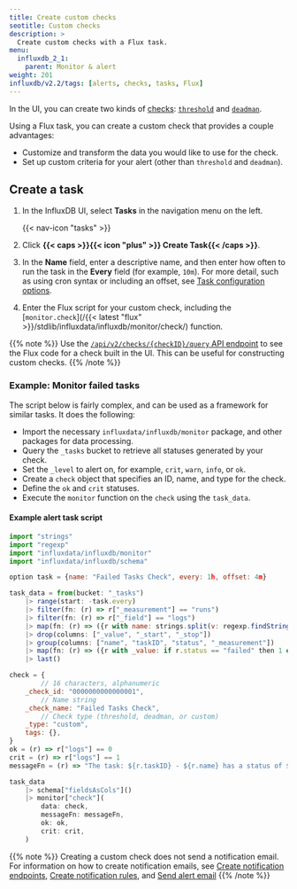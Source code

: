 ```yaml
---
title: Create custom checks
seotitle: Custom checks
description: >
  Create custom checks with a Flux task.
menu:
  influxdb_2_1:
    parent: Monitor & alert
weight: 201
influxdb/v2.2/tags: [alerts, checks, tasks, Flux]
---
```


In the UI, you can create two kinds of [checks](/influxdb/v2.2/reference/glossary/#check):
[`threshold`](/influxdb/v2.2/monitor-alert/checks/create/#threshold-check) and
[`deadman`](/influxdb/v2.2/monitor-alert/checks/create/#deadman-check).

Using a Flux task, you can create a custom check that provides a couple advantages:

- Customize and transform the data you would like to use for the check.
- Set up custom criteria for your alert (other than `threshold` and `deadman`).

## Create a task

1. In the InfluxDB UI, select **Tasks** in the navigation menu on the left.

    {{< nav-icon "tasks" >}}

2. Click **{{< caps >}}{{< icon "plus" >}} Create Task{{< /caps >}}**.
3. In the **Name** field, enter a descriptive name,
   and then enter how often to run the task in the **Every** field (for example, `10m`).
   For more detail, such as using cron syntax or including an offset, see [Task configuration options](/influxdb/v2.2/process-data/task-options/).
4. Enter the Flux script for your custom check, including the [`monitor.check`](/{{< latest "flux" >}}/stdlib/influxdata/influxdb/monitor/check/) function.

{{% note %}}
Use the [`/api/v2/checks/{checkID}/query` API endpoint](/influxdb/v2.2/api/#operation/DeleteDashboardsIDOwnersID)
to see the Flux code for a check built in the UI.
This can be useful for constructing custom checks.
{{% /note %}}

### Example: Monitor failed tasks

The script below is fairly complex, and can be used as a framework for similar tasks.
It does the following:

- Import the necessary `influxdata/influxdb/monitor` package, and other packages for data processing.
- Query the `_tasks` bucket to retrieve all statuses generated by your check.
- Set the `_level` to alert on, for example, `crit`, `warn`, `info`, or `ok`.
- Create a `check` object that specifies an ID, name, and type for the check.
- Define the `ok` and `crit` statuses.
- Execute the `monitor` function on the `check` using the `task_data`.

#### Example alert task script

```js
import "strings"
import "regexp"
import "influxdata/influxdb/monitor"
import "influxdata/influxdb/schema"

option task = {name: "Failed Tasks Check", every: 1h, offset: 4m}

task_data = from(bucket: "_tasks")
    |> range(start: -task.every)
    |> filter(fn: (r) => r["_measurement"] == "runs")
    |> filter(fn: (r) => r["_field"] == "logs")
    |> map(fn: (r) => ({r with name: strings.split(v: regexp.findString(r: /option task = \{([^\}]+)/, v: r._value), t: "\\\\\\\"")[1]}))
    |> drop(columns: ["_value", "_start", "_stop"])
    |> group(columns: ["name", "taskID", "status", "_measurement"])
    |> map(fn: (r) => ({r with _value: if r.status == "failed" then 1 else 0}))
    |> last()

check = {
		// 16 characters, alphanumeric
    _check_id: "0000000000000001",
		// Name string
    _check_name: "Failed Tasks Check",
		// Check type (threshold, deadman, or custom)
    _type: "custom",
    tags: {},
}
ok = (r) => r["logs"] == 0
crit = (r) => r["logs"] == 1
messageFn = (r) => "The task: ${r.taskID} - ${r.name} has a status of ${r.status}"

task_data
    |> schema["fieldsAsCols"]()
    |> monitor["check"](
        data: check,
        messageFn: messageFn,
        ok: ok,
        crit: crit,
    )
```

{{% note %}}
Creating a custom check does not send a notification email.
For information on how to create notification emails, see
[Create notification endpoints](/influxdb/v2.2/monitor-alert/notification-endpoints/create),
[Create notification rules](/influxdb/v2.2/monitor-alert/notification-rules/create),
and [Send alert email](/influxdb/v2.2/monitor-alert/send-email/)
{{% /note %}}
